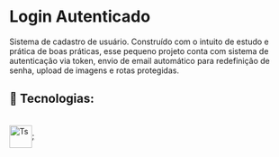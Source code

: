 <h1>Login Autenticado</h1>

<p>Sistema de cadastro de usuário. Construído com o intuito de estudo e prática de boas práticas, esse pequeno projeto conta com sistema de autenticação via token, envio de email automático para redefinição de senha, upload de imagens e rotas protegidas.</p>

<h2>🚀 Tecnologias: </h2>

 <div style="display: inline_block"><br>
  <a href="https://www.typescriptlang.org/">   <img align="center" alt="Ts" height="40" width="40" src="https://i.imgur.com/UIp79so.png">;</a> 
</div>